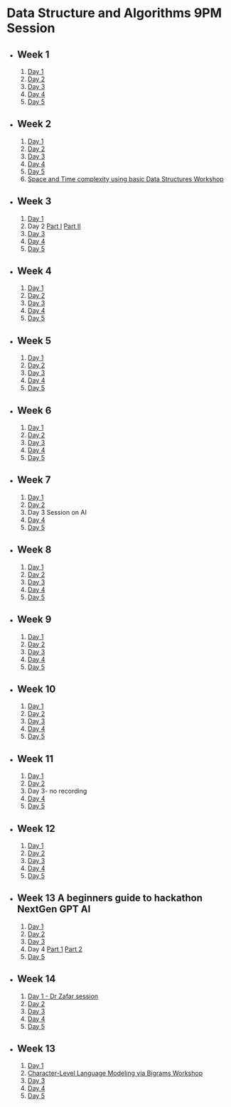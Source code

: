 # Data Structure and Algorithms 9PM Session

- ## Week 1

   1. [Day 1](https://www.facebook.com/iCodeguru/videos/7020111454720026)
   2. [Day 2](https://www.facebook.com/iCodeguru/videos/279957947837663)
   3. [Day 3](https://fb.watch/nDLzZm0B8p/?mibextid=2JQ9oc)
   4. [Day 4](https://fb.watch/nDTXuhBqDQ/?mibextid=2JQ9oc)
   5. [Day 5](https://fb.watch/nFaJykwJUd/?mibextid=2JQ9oc)

- ## Week 2

   1. [Day 1](https://www.facebook.com/iCodeguru/videos/1293357071545336)
   2. [Day 2](https://www.facebook.com/iCodeguru/videos/288422020675176)
   3. [Day 3](https://www.facebook.com/iCodeguru/videos/286194531066314)
   4. [Day 4](https://fb.watch/nN6ZEEuSh8/?mibextid=2JQ9oc)
   5. [Day 5](https://www.facebook.com/iCodeguru/videos/1055654188912439)
   6. [Space and Time complexity using basic Data Structures Workshop](https://fb.watch/nRfmj6WYPv/?mibextid=2JQ9oc)

- ## Week 3

   1. [Day 1](https://www.facebook.com/iCodeguru/videos/856521832583086)
   2. Day 2 [Part I](https://www.facebook.com/iCodeguru/videos/2474120699439737)   [Part II](https://fb.watch/ob6OK6ogrU/?mibextid=2JQ9oc)
   3. [Day 3](https://fb.watch/nV8risZJgM/?mibextid=2JQ9oc)
   4. [Day 4](https://fb.watch/nWraen6ReD/?mibextid=2JQ9oc)
   5. [Day 5](https://fb.watch/nXEnb4h3Iq/?mibextid=2JQ9oc)

- ## Week 4

   1. [Day 1](https://fb.watch/n-zx-_t2k-/?mibextid=2JQ9oc)
   2. [Day 2](https://fb.watch/o0Uh03SjSg/?mibextid=2JQ9oc)
   3. [Day 3](https://www.facebook.com/iCodeguru/videos/7146203538747689)
   4. [Day 4](https://www.facebook.com/iCodeguru/videos/619165626853142)
   5. [Day 5](https://www.facebook.com/iCodeguru/videos/1541576913046334)

- ## Week 5

   1. [Day 1](https://fb.watch/o8PdguYAq5/?mibextid=2JQ9oc)
   2. [Day 2](https://fb.watch/oagVmbMVao/?mibextid=2JQ9oc)
   3. [Day 3](https://fb.watch/obs4HFe_8o/?mibextid=2JQ9oc)
   4. [Day 4](https://fb.watch/of0lKjNGTI/?mibextid=2JQ9oc)
   5. [Day 5](https://fb.watch/of0iNdPjGO/?mibextid=2JQ9oc)

- ## Week 6

   1. [Day 1](https://fb.watch/oi1dDF8HJv/?mibextid=2JQ9oc)
   2. [Day 2](https://fb.watch/ojs3WjXsd6/?mibextid=2JQ9oc)
   3. [Day 3](https://fb.watch/okOB7u0lpn/?mibextid=2JQ9oc)
   4. [Day 4](https://fb.watch/om8S-ZG5En/?mibextid=2JQ9oc)
   5. [Day 5](https://fb.watch/onjltY3rGM/?mibextid=2JQ9oc)

- ## Week 7

   1. [Day 1](https://fb.watch/orfoRBgwRe/?mibextid=2JQ9oc)
   2. [Day 2](https://fb.watch/osIzazEwIj/?mibextid=2JQ9oc)
   3. Day 3 Session on AI
   4. [Day 4](https://fb.watch/ovcJvzGo_5/?mibextid=2JQ9oc)
   5. [Day 5](https://www.facebook.com/iCodeguru/videos/1397808284455229)

- ## Week 8

   1. [Day 1](https://fb.watch/oAu5Pjgx1B/?mibextid=2JQ9oc)
   2. [Day 2](https://fb.watch/oC7u1L8ykS/?mibextid=2JQ9oc)
   3. [Day 3](https://fb.watch/oDa0TDMDug/?mibextid=2JQ9oc)
   4. [Day 4](https://fb.watch/oFKUaglRQt/?mibextid=2JQ9oc)
   5. [Day 5](https://fb.watch/oFRBGRuwZ5/?mibextid=2JQ9oc)

- ## Week 9

   1. [Day 1](https://www.facebook.com/iCodeguru/videos/885014156179840/)
   2. [Day 2](https://www.facebook.com/iCodeguru/videos/893834551863049)
   3. [Day 3](https://www.facebook.com/iCodeguru/videos/194966217015455)
   4. [Day 4](https://www.facebook.com/iCodeguru/videos/764498188839318)
   5. [Day 5](https://www.facebook.com/iCodeguru/videos/891363228851880)

- ## Week 10

   1. [Day 1](https://www.facebook.com/iCodeguru/videos/964155888764219)
   2. [Day 2](https://www.facebook.com/iCodeguru/videos/882797363351916)
   3. [Day 3](https://www.facebook.com/iCodeguru/videos/778920290662720)
   4. [Day 4](https://www.facebook.com/iCodeguru/videos/265429759874338)
   5. [Day 5](https://www.facebook.com/watch/live/?ref=watch_permalink&v=655857646626656)

- ## Week 11

   1. [Day 1](https://www.facebook.com/iCodeguru/videos/741752853983376)
   2. [Day 2](https://www.facebook.com/iCodeguru/videos/741752853983376)
   3. Day 3- no recording
   4. [Day 4](https://www.facebook.com/iCodeguru/videos/900866111640516)
   5. [Day 5](https://www.facebook.com/iCodeguru/videos/913796040268950)

- ## Week 12

   1. [Day 1](https://www.facebook.com/iCodeguru/videos/376747184890296)
   2. [Day 2](https://www.facebook.com/iCodeguru/videos/1528291444686444)
   3. [Day 3](https://www.facebook.com/iCodeguru/videos/1521527011931497)
   4. [Day 4](https://www.facebook.com/iCodeguru/videos/731508542252468)
   5. [Day 5](https://www.facebook.com/iCodeguru/videos/1884598591959189)

- ## Week 13 A beginners guide to hackathon NextGen GPT AI

   1. [Day 1](https://www.facebook.com/iCodeguru/videos/1306324723388024)
   2. [Day 2](https://www.facebook.com/iCodeguru/videos/348987614549546)
   3. [Day 3](https://www.facebook.com/iCodeguru/videos/414112340948629)
   4. Day 4 [Part 1](https://www.facebook.com/iCodeguru/videos/1901102743662078) [Part 2](https://www.facebook.com/iCodeguru/videos/915588070140520)
   5. [Day 5](https://www.facebook.com/iCodeguru/videos/1693531721173598)

- ## Week 14

   1. [Day 1 - Dr Zafar session](https://www.facebook.com/iCodeguru/videos/352023890880637)
   2. [Day 2](https://www.facebook.com/iCodeguru/videos/1398175887457570)
   3. [Day 3](https://www.facebook.com/iCodeguru/videos/7000894856661160)
   4. [Day 4](https://www.facebook.com/iCodeguru/videos/810236917788068)
   5. [Day 5](https://www.facebook.com/iCodeguru/videos/331286619777553)

- ## Week 13

   1. [Day 1](https://www.facebook.com/iCodeguru/videos/1027694144962755)
   2. [Character-Level Language Modeling via Bigrams Workshop](https://www.facebook.com/iCodeguru/videos/1602647703820200)
   3. [Day 3]()
   4. [Day 4]()
   5. [Day 5]()

<!-- - ## Week

   1. [Day 1]()
   2. [Day 2]()
   3. [Day 3]()
   4. [Day 4]()
   5. [Day 5]() -->